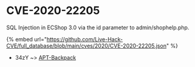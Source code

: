 # CVE-2020-22205

SQL Injection in ECShop 3.0 via the id parameter to admin/shophelp.php.

{% embed url="https://github.com/Live-Hack-CVE/full_database/blob/main/cves/2020/CVE-2020-22205.json" %}


* 34zY ~> [APT-Backpack](https://zeste.alice-snow.ru/2020/database/cve-2020-22205/apt-backpack-34zy)